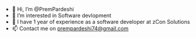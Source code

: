 - 👋 Hi, I’m @PremPardeshi
- 👀 I’m interested in Software devlopment
- 🌱 I have 1 year of experience as a software developer at zCon Solutions 
- 📫 Contact me on prempardeshi74@gmail.com

<!---
PremPardeshi/PremPardeshi is a ✨ special ✨ repository because its `README.md` (this file) appears on your GitHub profile.
You can click the Preview link to take a look at your changes.
--->
